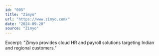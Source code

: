 ```yaml
---
id: "005"
title: "Zimyo"
url: "https://www.zimyo.com/"
date: "2024-09-20"
source: "Zimyo"
---
```

Excerpt: "Zimyo provides cloud HR and payroll solutions targeting Indian and regional customers."
